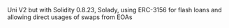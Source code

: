Uni V2 but with Solidity 0.8.23, Solady, using ERC-3156 for flash loans and allowing direct usages of swaps from EOAs
